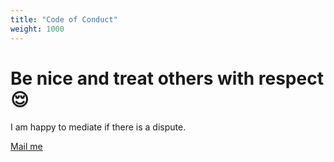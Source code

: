 ```yaml
---
title: "Code of Conduct"
weight: 1000
---
```


<div class="jumbotron">
  <div class="container">
    <h1>Be nice and treat others with respect &#128524;</h1>
    <p>I am happy to mediate if there is a dispute.</p>
    <p><a class="btn btn-primary btn-lg" href="mailto:fabio@magiconair.net?subject=Dispute" role="button">Mail me</a></p>
  </div>
</div>
